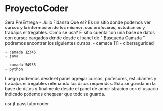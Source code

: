 # ProyectoCoder
3era PreEntrega - Julio Fidanza
Que es?
  Es un sitio donde podemos ver cursos y la informacion de los mismos, sus profesores, estudiantes y trabajos entregables.
Como se usa?
  El sitio cuenta con una base de datos con cursos cargados donde desde el panel de " Busqueda Camada " podremos encontrar los siguientes cursos:
    - camada 111
    - ciberseguridad
  
    - camada 12345
    - java
  
    - camada 54955
    - python
  Luego podremos desde el panel agregar cursos, profesores, estudiantes y trabajos entregables rellenando los datos requeridos. Esto se guarda en la base de datos y finalmente desde el panel de administracion con el usuario indicado podemos chequear que todo se guarda.
  
    
usr jf
pass tutorcoder

